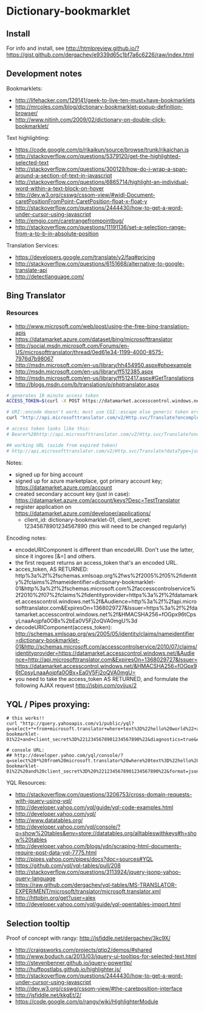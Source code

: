 # Dictionary-bookmarklet 

## Install

For info and install, see http://htmlpreview.github.io/?https://gist.github.com/dergachev/e9339d65c1bf7a6c6226/raw/index.html

## Development notes

Bookmarklets:
* http://lifehacker.com/129141/geek-to-live-ten-must+have-bookmarklets
* http://mrcoles.com/blog/dictionary-bookmarklet-popup-definition-browser/
* http://www.nitinh.com/2009/02/dictionary-on-double-click-bookmarklet/

Text highlighting:
* https://code.google.com/p/rikaikun/source/browse/trunk/rikaichan.js
* http://stackoverflow.com/questions/5379120/get-the-highlighted-selected-text
* http://stackoverflow.com/questions/300129/how-do-i-wrap-a-span-around-a-section-of-text-in-javascript
* http://stackoverflow.com/questions/6865714/highlight-an-individual-word-within-a-text-block-on-hover
* http://dev.w3.org/csswg/cssom-view/#widl-Document-caretPositionFromPoint-CaretPosition-float-x-float-y
* http://stackoverflow.com/questions/2444430/how-to-get-a-word-under-cursor-using-javascript
* http://emgio.com/caretrangefrompointbug/
* http://stackoverflow.com/questions/11191136/set-a-selection-range-from-a-to-b-in-absolute-position

Translation Services:
* https://developers.google.com/translate/v2/faq#pricing
* http://stackoverflow.com/questions/6151668/alternative-to-google-translate-api
* http://detectlanguage.com/

## Bing Translator

### Resources

* http://www.microsoft.com/web/post/using-the-free-bing-translation-apis
* https://datamarket.azure.com/dataset/bing/microsofttranslator
* http://social.msdn.microsoft.com/Forums/en-US/microsofttranslator/thread/0ed61e34-1199-4000-8575-7976d7b98067
* http://msdn.microsoft.com/en-us/library/hh454950.aspx#phpexample
* http://msdn.microsoft.com/en-us/library/ff512385.aspx
* http://msdn.microsoft.com/en-us/library/ff512417.aspx#GetTranslations
* http://blogs.msdn.com/b/translation/p/phptranslator.aspx

```bash
# generates 10 minute access token
ACCESS_TOKEN=$(curl -X POST https://datamarket.accesscontrol.windows.net/v2/OAuth2-13 --data 'client_id=dictionary-bookmarklet-01&client_secret=12345678901234567890&grant_type=client_credentials&scope=http://api.microsofttranslator.com' | ruby -r json -e " puts JSON.parse(gets)['access_token'])")

# URI::encode doesn't work; must use CGI::escape else generic token error: "The Web Token must have a signature at the end."
curl "http://api.microsofttranslator.com/v2/Http.svc/Translate?oncomplete=ajaxTranslateCallback&text=comment&from=fr&to=en&appId="$(echo -n $ACCESS_TOKEN | ruby -r cgi -ne 'puts CGI::escape($_)')

# access token looks like this:
# Bearer%20http://api.microsofttranslator.com/v2/Http.svc/Translate?oncomplete=ajaxTranslateCallback&text=comment&from=fr&to=en&appId=Bearer+http%253a%252f%252fschemas.xmlsoap.org%252fws%252f2005%252f05%252fidentity%252fclaims%252fnameidentifier%3Ddictionary-bookmarklet-01%26http%253a%252f%252fschemas.microsoft.com%252faccesscontrolservice%252f2010%252f07%252fclaims%252fidentityprovider%3Dhttps%253a%252f%252fdatamarket.accesscontrol.windows.net%252f%26Audience%3Dhttp%253a%252f%252fapi.microsofttranslator.com%26ExpiresOn%3D1367996067%26Issuer%3Dhttps%253a%252f%252fdatamarket.accesscontrol.windows.net%252f%26HMACSHA256%3D%252bv5a2xxyfxG9%252bGX26LwKYXTUsRgNNcZfjJWoOmT77E4%253d

## working URL (aside from expired token)
# http://api.microsofttranslator.com/v2/Http.svc/Translate?dataType=jsonp&oncomplete=bob&text=comment&from=fr&to=en&appId=Bearer+http%253a%252f%252fschemas.xmlsoap.org%252fws%252f2005%252f05%252fidentity%252fclaims%252fnameidentifier%3Ddictionary-bookmarklet-01%26http%253a%252f%252fschemas.microsoft.com%252faccesscontrolservice%252f2010%252f07%252fclaims%252fidentityprovider%3Dhttps%253a%252f%252fdatamarket.accesscontrol.windows.net%252f%26Audience%3Dhttp%253a%252f%252fapi.microsofttranslator.com%26ExpiresOn%3D1367996067%26Issuer%3Dhttps%253a%252f%252fdatamarket.accesscontrol.windows.net%252f%26HMACSHA256%3D%252bv5a2xxyfxG9%252bGX26LwKYXTUsRgNNcZfjJWoOmT77E4%253d
```

Notes:

* signed up for bing account 
* signed up for azure marketplace, got primary account key; https://datamarket.azure.com/account
* created secondary account key (just in case):  https://datamarket.azure.com/account/keys?Desc=TestTranslator
* register application on https://datamarket.azure.com/developer/applications/
  - client_id: dictionary-bookmarklet-01, client_secret: 12345678901234567890 (this will need to be changed regularly)

Encoding notes:

* encodeURIComponent is different than encodeURI. Don't use the latter, since it ingores [&=] and others.
* the first request returns an access_token that's an encoded URL.
* acces_token, AS RETURNED: 
    http%3a%2f%2fschemas.xmlsoap.org%2fws%2f2005%2f05%2fidentity%2fclaims%2fnameidentifier=dictionary-bookmarklet-01&http%3a%2f%2fschemas.microsoft.com%2faccesscontrolservice%2f2010%2f07%2fclaims%2fidentityprovider=https%3a%2f%2fdatamarket.accesscontrol.windows.net%2f&Audience=http%3a%2f%2fapi.microsofttranslator.com&ExpiresOn=1368029727&Issuer=https%3a%2f%2fdatamarket.accesscontrol.windows.net%2f&HMACSHA256=fOGpx96tCpsyLnaaAojpfa0OBx%2bEa0V5Fj2oQVA0mgU%3d
* decodeURIComponent(access_token):
    http://schemas.xmlsoap.org/ws/2005/05/identity/claims/nameidentifier=dictionary-bookmarklet-01&http://schemas.microsoft.com/accesscontrolservice/2010/07/claims/identityprovider=https://datamarket.accesscontrol.windows.net/&Audience=http://api.microsofttranslator.com&ExpiresOn=1368029727&Issuer=https://datamarket.accesscontrol.windows.net/&HMACSHA256=fOGpx96tCpsyLnaaAojpfa0OBx+Ea0V5Fj2oQVA0mgU=
* you need to take the access_token AS RETURNED, and formulate the following AJAX request
    http://jsbin.com/ovijux/2

## YQL / Pipes proxying:

```
# this works!!
curl "http://query.yahooapis.com/v1/public/yql?q=select+*+from+microsoft.translator+where+text%3D%22hello%20world%22+and+client_id%3D%22dictionary-bookmarklet-01%22+and+client_secret%3D%2212345678901234567890%22&diagnostics=true&env=store%3A%2F%2Fdatatables.org%2Falltableswithkeys" 

# console URL: 
## http://developer.yahoo.com/yql/console/?q=select%20*%20from%20microsoft.translator%20where%20text%3D%22hello%20world%22%20and%20client_id%3D%22dictionary-bookmarklet-01%22%20and%20client_secret%3D%20%2212345678901234567890%22&format=json&env=store://datatables.org/alltableswithkeys
```

YQL Resources:

* http://stackoverflow.com/questions/3206753/cross-domain-requests-with-jquery-using-yql/
* http://developer.yahoo.com/yql/guide/yql-code-examples.html
* http://developer.yahoo.com/yql/
* http://www.datatables.org/
* http://developer.yahoo.com/yql/console/?q=show%20tables&env=store://datatables.org/alltableswithkeys#h=show%20tables
* http://developer.yahoo.com/blogs/ydn/scraping-html-documents-require-post-data-yql-7775.html
* http://pipes.yahoo.com/pipes/docs?doc=sources#YQL
* https://github.com/yql/yql-tables/pull/208
* http://stackoverflow.com/questions/3113924/jquery-jsonp-yahoo-query-language
* https://raw.github.com/dergachev/yql-tables/MS-TRANSLATOR-EXPERIMENT/microsoft/translator/microsoft.translator.xml
* http://httpbin.org/get?user=alex
* http://developer.yahoo.com/yql/guide/yql-opentables-import.html

## Selection tooltip

Proof of concept with rangy: http://jsfiddle.net/dergachev/3kc9X/

* http://craigsworks.com/projects/qtip2/demos/#shared
* http://www.boduch.ca/2013/03/jquery-ui-tooltips-for-selected-text.html
* http://stevenbenner.github.io/jquery-powertip/
* http://huffpostlabs.github.io/highlighter.js/
* http://stackoverflow.com/questions/2444430/how-to-get-a-word-under-cursor-using-javascript
* http://dev.w3.org/csswg/cssom-view/#the-caretposition-interface
* http://jsfiddle.net/kkgEt/2/
* https://code.google.com/p/rangy/wiki/HighlighterModule